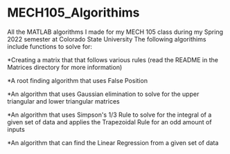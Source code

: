 # MECH105_Algorithims
All the MATLAB algorithms I made for my MECH 105 class during my Spring 2022 semester at Colorado State University
The following algorithims include functions to solve for:

*Creating a matrix that that follows various rules (read the README in the Matrices directory for more information)

*A root finding algorithm that uses False Position

*An algorithm that uses Gaussian elimination to solve for the upper triangular and lower triangular matrices

*An algorithm that uses Simpson's 1/3 Rule to solve for the integral of a given set of data and applies the Trapezoidal Rule for an odd amount of inputs

*An algorithm that can find the Linear Regression from a given set of data

